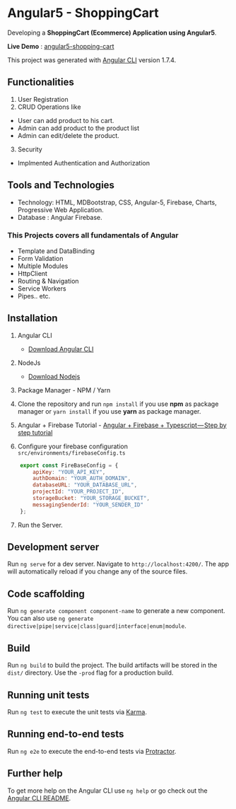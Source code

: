 # Angular5 - ShoppingCart

Developing a **ShoppingCart (Ecommerce) Application using Angular5**.

**Live Demo** : [angular5-shopping-cart](https://angular5-shop.herokuapp.com/)

This project was generated with [Angular CLI](https://github.com/angular/angular-cli) version 1.7.4.

## Functionalities

1. User Registration
2. CRUD Operations like

* User can add product to his cart.
* Admin can add product to the product list
* Admin can edit/delete the product.

3. Security

* Implmented Authentication and Authorization

## Tools and Technologies

* Technology: HTML, MDBootstrap, CSS, Angular-5, Firebase, Charts, Progressive Web Application.
* Database : Angular Firebase.

### This Projects covers all fundamentals of Angular

* Template and DataBinding
* Form Validation
* Multiple Modules
* HttpClient
* Routing & Navigation
* Service Workers
* Pipes.. etc.

## Installation

1. Angular CLI
    * [Download Angular CLI](https://cli.angular.io/)
2. NodeJs
    * [Download Nodejs](https://nodejs.org/en/download/)
3. Package Manager - NPM / Yarn
4. Clone the repository and run `npm install` if you use **npm** as package manager or `yarn install` if you use **yarn** as package manager.
5. Angular + Firebase Tutorial - [Angular + Firebase + Typescript — Step by step tutorial](https://medium.com/factory-mind/angular-firebase-typescript-step-by-step-tutorial-2ef887fc7d71)

6. Configure your firebase configuration `src/environments/firebaseConfig.ts`

  ```javascript
      export const FireBaseConfig = {
          apiKey: "YOUR_API_KEY",
          authDomain: "YOUR_AUTH_DOMAIN",
          databaseURL: "YOUR_DATABASE_URL",
          projectId: "YOUR_PROJECT_ID",
          storageBucket: "YOUR_STORAGE_BUCKET",
          messagingSenderId: "YOUR_SENDER_ID"
      };
  ```

7. Run the Server.

## Development server

Run `ng serve` for a dev server. Navigate to `http://localhost:4200/`. The app will automatically reload if you change any of the source files.

## Code scaffolding

Run `ng generate component component-name` to generate a new component. You can also use `ng generate directive|pipe|service|class|guard|interface|enum|module`.

## Build

Run `ng build` to build the project. The build artifacts will be stored in the `dist/` directory. Use the `-prod` flag for a production build.

## Running unit tests

Run `ng test` to execute the unit tests via [Karma](https://karma-runner.github.io).

## Running end-to-end tests

Run `ng e2e` to execute the end-to-end tests via [Protractor](http://www.protractortest.org/).

## Further help

To get more help on the Angular CLI use `ng help` or go check out the [Angular CLI README](https://github.com/angular/angular-cli/blob/master/README.md).
